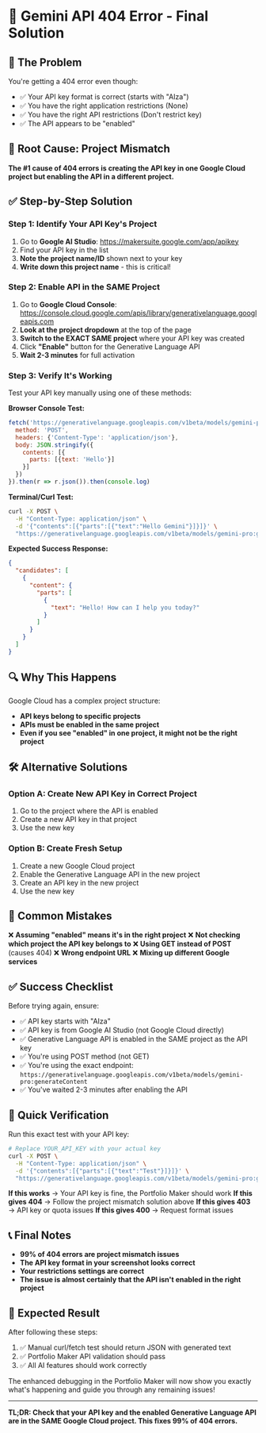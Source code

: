 # 🔧 Gemini API 404 Error - Final Solution

## 🚨 The Problem
You're getting a 404 error even though:
- ✅ Your API key format is correct (starts with "AIza")
- ✅ You have the right application restrictions (None)
- ✅ You have the right API restrictions (Don't restrict key)
- ✅ The API appears to be "enabled"

## 🎯 Root Cause: Project Mismatch

**The #1 cause of 404 errors is creating the API key in one Google Cloud project but enabling the API in a different project.**

## ✅ Step-by-Step Solution

### **Step 1: Identify Your API Key's Project**
1. Go to **Google AI Studio**: https://makersuite.google.com/app/apikey
2. Find your API key in the list
3. **Note the project name/ID** shown next to your key
4. **Write down this project name** - this is critical!

### **Step 2: Enable API in the SAME Project**
1. Go to **Google Cloud Console**: https://console.cloud.google.com/apis/library/generativelanguage.googleapis.com
2. **Look at the project dropdown** at the top of the page
3. **Switch to the EXACT SAME project** where your API key was created
4. Click **"Enable"** button for the Generative Language API
5. **Wait 2-3 minutes** for full activation

### **Step 3: Verify It's Working**
Test your API key manually using one of these methods:

**Browser Console Test:**
```javascript
fetch('https://generativelanguage.googleapis.com/v1beta/models/gemini-pro:generateContent?key=YOUR_API_KEY', {
  method: 'POST',
  headers: {'Content-Type': 'application/json'},
  body: JSON.stringify({
    contents: [{
      parts: [{text: 'Hello'}]
    }]
  })
}).then(r => r.json()).then(console.log)
```

**Terminal/Curl Test:**
```bash
curl -X POST \
  -H "Content-Type: application/json" \
  -d '{"contents":[{"parts":[{"text":"Hello Gemini"}]}]}' \
  "https://generativelanguage.googleapis.com/v1beta/models/gemini-pro:generateContent?key=YOUR_API_KEY"
```

**Expected Success Response:**
```json
{
  "candidates": [
    {
      "content": {
        "parts": [
          {
            "text": "Hello! How can I help you today?"
          }
        ]
      }
    }
  ]
}
```

## 🔍 Why This Happens

Google Cloud has a complex project structure:
- **API keys belong to specific projects**
- **APIs must be enabled in the same project**
- **Even if you see "enabled" in one project, it might not be the right project**

## 🛠 Alternative Solutions

### **Option A: Create New API Key in Correct Project**
1. Go to the project where the API is enabled
2. Create a new API key in that project
3. Use the new key

### **Option B: Create Fresh Setup**
1. Create a new Google Cloud project
2. Enable the Generative Language API in the new project
3. Create an API key in the new project
4. Use the new key

## 🚫 Common Mistakes

❌ **Assuming "enabled" means it's in the right project**
❌ **Not checking which project the API key belongs to**
❌ **Using GET instead of POST** (causes 404)
❌ **Wrong endpoint URL**
❌ **Mixing up different Google services**

## ✅ Success Checklist

Before trying again, ensure:
- ✅ API key starts with "AIza"
- ✅ API key is from Google AI Studio (not Google Cloud directly)
- ✅ Generative Language API is enabled in the SAME project as the API key
- ✅ You're using POST method (not GET)
- ✅ You're using the exact endpoint: `https://generativelanguage.googleapis.com/v1beta/models/gemini-pro:generateContent`
- ✅ You've waited 2-3 minutes after enabling the API

## 🎯 Quick Verification

Run this exact test with your API key:

```bash
# Replace YOUR_API_KEY with your actual key
curl -X POST \
  -H "Content-Type: application/json" \
  -d '{"contents":[{"parts":[{"text":"Test"}]}]}' \
  "https://generativelanguage.googleapis.com/v1beta/models/gemini-pro:generateContent?key=YOUR_API_KEY"
```

**If this works** → Your API key is fine, the Portfolio Maker should work
**If this gives 404** → Follow the project mismatch solution above
**If this gives 403** → API key or quota issues
**If this gives 400** → Request format issues

## 📞 Final Notes

- **99% of 404 errors are project mismatch issues**
- **The API key format in your screenshot looks correct**
- **Your restrictions settings are correct**
- **The issue is almost certainly that the API isn't enabled in the right project**

## 🎉 Expected Result

After following these steps:
1. ✅ Manual curl/fetch test should return JSON with generated text
2. ✅ Portfolio Maker API validation should pass
3. ✅ All AI features should work correctly

The enhanced debugging in the Portfolio Maker will now show you exactly what's happening and guide you through any remaining issues!

---

**TL;DR: Check that your API key and the enabled Generative Language API are in the SAME Google Cloud project. This fixes 99% of 404 errors.**
